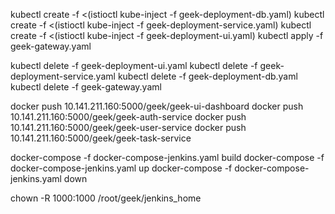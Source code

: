 

 kubectl create -f <(istioctl kube-inject -f geek-deployment-db.yaml)
 kubectl create -f <(istioctl kube-inject -f geek-deployment-service.yaml)
 kubectl create -f <(istioctl kube-inject -f geek-deployment-ui.yaml)
 kubectl  apply  -f geek-gateway.yaml
 
 

 kubectl delete -f geek-deployment-ui.yaml
 kubectl delete -f geek-deployment-service.yaml
 kubectl delete -f geek-deployment-db.yaml
 kubectl delete -f geek-gateway.yaml
 


docker push 10.141.211.160:5000/geek/geek-ui-dashboard
docker push 10.141.211.160:5000/geek/geek-auth-service
docker push 10.141.211.160:5000/geek/geek-user-service
docker push 10.141.211.160:5000/geek/geek-task-service


docker-compose  -f docker-compose-jenkins.yaml build
docker-compose  -f docker-compose-jenkins.yaml up
docker-compose -f docker-compose-jenkins.yaml down

chown -R 1000:1000 /root/geek/jenkins_home

 